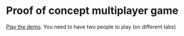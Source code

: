 
# Proof of concept multiplayer game

[Play the demo](http://danielreidwilson.com/flipper). You need to have two people to play (on different tabs)

